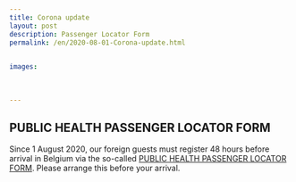 ```yaml
---
title: Corona update
layout: post
description: Passenger Locator Form
permalink: /en/2020-08-01-Corona-update.html

    
images: 
    
    
    
---
```


## PUBLIC HEALTH PASSENGER LOCATOR FORM

Since 1 August 2020, our foreign guests must register 48 hours before arrival in Belgium via the so-called [PUBLIC HEALTH PASSENGER LOCATOR FORM](https://travel.info-coronavirus.be/public-health-passenger-locator-form). Please arrange this before your arrival.

